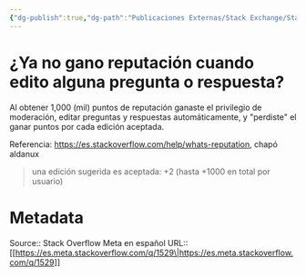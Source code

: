```yaml
---
{"dg-publish":true,"dg-path":"Publicaciones Externas/Stack Exchange/Stack Overflow en español/Stack Overflow en español Meta/es.meta.stackoverflow.com-1529.md","permalink":"/publicaciones-externas/stack-exchange/stack-overflow-en-espanol/stack-overflow-en-espanol-meta/es-meta-stackoverflow-com-1529/","title":"¿Ya no gano reputación cuando edito alguna pregunta o respuesta?","hide":true,"noteIcon":"\"0\"","created":"2024-04-03T12:49:10.763-06:00","updated":"2024-04-05T16:43:59.741-06:00"}
---
```


# ¿Ya no gano reputación cuando edito alguna pregunta o respuesta?

Al obtener 1,000 (mil) puntos de reputación ganaste el privilegio de moderación, editar preguntas y respuestas automáticamente, y "perdiste" el ganar puntos por cada edición aceptada.

Referencia: https://es.stackoverflow.com/help/whats-reputation, chapó aldanux

> una edición sugerida es aceptada: +2 (hasta +1000 en total por usuario)



# Metadata
Source:: Stack Overflow Meta en español
URL:: [[https://es.meta.stackoverflow.com/q/1529\|https://es.meta.stackoverflow.com/q/1529]]


